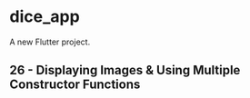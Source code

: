 # dice_app

A new Flutter project.

## 26 - Displaying Images & Using Multiple Constructor Functions

